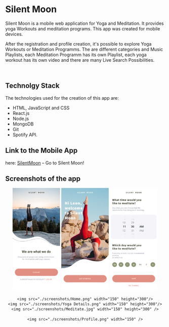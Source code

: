 # Silent Moon

Silent Moon is a mobile web application for Yoga and Meditation. It provides yoga Workouts and meditation programs.
This app was created for mobile devices. 

After the registration and profile creation, it's possible to explore Yoga Workouts or Meditation Programms. 
The are different categories and Music Playlists, each Meditation Programm has its own Playlist, each yoga workout has its own video and there are many Live Search Possibilities.

<br>

## Technolgy Stack 

The technologies used for the creation of this app are: 
- HTML, JavaScript and CSS
- React.js
- Node.js 
- MongoDB
- Git
- Spotify API.


## Link to the Mobile App

here: [SilentMoon](https://silent-moon-client.herokuapp.com/) – Go to Silent Moon!


## Screenshots of the app

<div align="center">
    <img src="./screenshots/Login.png" width="150" />
     <img src="./screenshots/Welcome.png" width="150" />
    <img src="./screenshots/Reminders.png" width="150" />
    
    <img src="./screenshots/Home.png" width="150" height="300"/>
    <img src="./screenshots/Yoga Details.png" width="150" height="300"/>
    <img src="./screenshots/Meditate.jpg" width="150" height="300" />
    
    <img src="./screenshots/Profile.png" width="150" />
</div>




